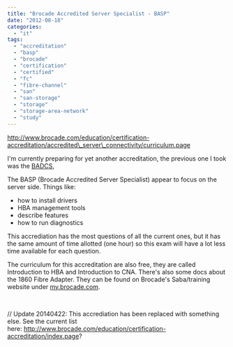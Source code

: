 ```yaml
---
title: "Brocade Accredited Server Specialist - BASP"
date: "2012-08-18"
categories: 
  - "it"
tags: 
  - "accreditation"
  - "basp"
  - "brocade"
  - "certification"
  - "certified"
  - "fc"
  - "fibre-channel"
  - "san"
  - "san-storage"
  - "storage"
  - "storage-area-network"
  - "study"
---
```


http://www.brocade.com/education/certification-accreditation/accredited\_server\_connectivity/curriculum.page

I'm currently preparing for yet another accreditation, the previous one I took was the [BADCS](http://www.guldmyr.com/blog/brocade-accredited-data-center-specialist-badcs/ "Brocade Accredited Data Center Specialist – BADCS"),

The BASP (Brocade Accredited Server Specialist) appear to focus on the server side. Things like:

- how to install drivers
- HBA management tools
- describe features
- how to run diagnostics

This accrediation has the most questions of all the current ones, but it has the same amount of time allotted (one hour) so this exam will have a lot less time available for each question.

The curriculum for this accreditation are also free, they are called Introduction to HBA and Introduction to CNA. There's also some docs about the 1860 Fibre Adapter. They can be found on Brocade's Saba/training website under [my.brocade.com](http://my.brocade.com "my.brocade.com").

 

// Update 20140422: This accrediation has been replaced with something else. See the current list here: http://www.brocade.com/education/certification-accreditation/index.page?
